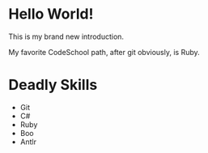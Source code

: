 Hello World!
============

This is my brand new introduction.

My favorite CodeSchool path, after git obviously, is Ruby.

Deadly Skills
=============
 * Git
 * C#
 * Ruby
 * Boo
 * Antlr